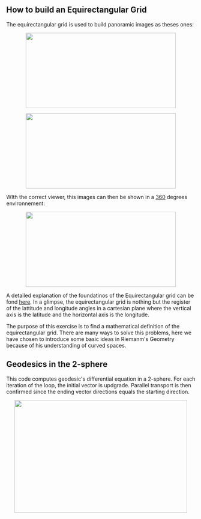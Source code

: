 ## How to build an Equirectangular Grid

The equirectangular grid is used to build panoramic images as theses ones:
<p align="center">
  <img width="400" height="200" src="https://github.com/javierdejuan/stuff/blob/master/differential_geometry/cocina.jpg">
</p>

<p align="center">
  <img width="400" height="200" src="https://github.com/javierdejuan/stuff/blob/master/differential_geometry/mapamundi.jpg">
</p>



WIth the correct viewer, this images can then be shown in a [360](https://veer.tv/photos/improved-street-jazz-concert-180510) degrees environnement:

<p align="center">
  <img width="400" height="200" src="https://github.com/javierdejuan/stuff/blob/master/differential_geometry/grid%20web.png">
</p>

A detailed explanation of the foundatinos of the Equirectangular grid can be fond [here](https://artbellinsky.com/curved-drawing-lessons-2-the-spherical-geometry/). In a glimpse, the equirectangular grid is nothing but the register of the lattitude and longitude angles in a cartesian plane where the vertical axis is the latitude and the horizontal axis is the longitude.

The purpose of this exercise is to find a mathematical definition of the equirectangular grid. There are many ways to solve this problems, here we have chosen to introduce some basic ideas in Riemanm's Geometry because of his understanding of curved spaces. 



## Geodesics in the 2-sphere

This code computes geodesic's differential equation in a 2-sphere. For each iteration of the loop, the initial vector is updgrade.
Parallel transport is then confirmed since the ending vector directions equals the starting direction.
<p align="center">
  <img width="460" height="300" src="https://github.com/javierdejuan/stuff/blob/master/differential_geometry/Equirectangular.png">
</p>
